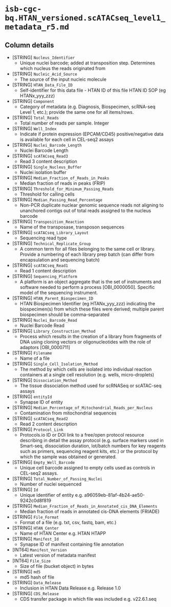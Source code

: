 # `isb-cgc-bq.HTAN_versioned.scATACseq_level1_metadata_r5.md`

## Column details

* [STRING]    `Nucleus_Identifier`
  - Unique nuclei barcode; added at transposition step. Determines which nucleus the reads originated from
* [STRING]    `Nucleic_Acid_Source`
  - The source of the input nucleic molecule
* [STRING]    `HTAN_Data_File_ID`
  - Self-identifier for this data file - HTAN ID of this file HTAN ID SOP (eg HTANx_yyy_zzz)
* [STRING]    `Component`
  - Category of metadata (e.g. Diagnosis, Biospecimen, scRNA-seq Level 1, etc.); provide the same one for all items/rows.
* [STRING]    `Total_Reads`
  - Total number of reads per sample. Integer
* [STRING]    `Well_Index`
  - Indicate if protein expression (EPCAM/CD45) positive/negative data  is available for each cell in CEL-seq2 assays
* [STRING]    `Nuclei_Barcode_Length`
  - Nuclei Barcode Length
* [STRING]    `scATACseq_Read3`
  - Read 3 content description
* [STRING]    `Single_Nucleus_Buffer`
  - Nuclei isolation buffer
* [STRING]    `Median_Fraction_of_Reads_in_Peaks`
  - Median fraction of reads in peaks (FRIP)
* [STRING]    `Threshold_for_Minimum_Passing_Reads`
  - Threshold for calling cells
* [STRING]    `Median_Passing_Read_Percentage`
  - Non-PCR duplicate nuclear genomic sequence reads not aligning to unanchored contigs out of total reads assigned to the nucleus barcode
* [STRING]    `Transposition_Reaction`
  - Name of the transposase, transposon sequences
* [STRING]    `scATACseq_Library_Layout`
  - Sequencing read type
* [STRING]    `Technical_Replicate_Group`
  - A common term for all files belonging to the same cell or library. Provide a numbering of each library prep batch (can differ from encapsulation and sequencing batch)
* [STRING]    `scATACseq_Read1`
  - Read 1 content description
* [STRING]    `Sequencing_Platform`
  - A platform is an object aggregate that is the set of instruments and software needed to perform a process [OBI_0000050]. Specific model of the sequencing instrument.
* [STRING]    `HTAN_Parent_Biospecimen_ID`
  - HTAN Biospecimen Identifier (eg HTANx_yyy_zzz) indicating the biospecimen(s) from which these files were derived; multiple parent biospecimen should be comma-separated
* [STRING]    `Nuclei_Barcode_Read`
  - Nuclei Barcode Read
* [STRING]    `Library_Construction_Method`
  - Process which results in the creation of a library from fragments of DNA using cloning vectors or oligonucleotides with the role of adaptors [OBI_0000711]
* [STRING]    `Filename`
  - Name of a file
* [STRING]    `Single_Cell_Isolation_Method`
  - The method by which cells are isolated into individual reaction containers at a single cell resolution (e.g. wells, micro-droplets)
* [STRING]    `Dissociation_Method`
  - The tissue dissociation method used for scRNASeq or scATAC-seq assays
* [STRING]    `entityId`
  - Synapse ID of entity
* [STRING]    `Median_Percentage_of_Mitochondrial_Reads_per_Nucleus`
  - Contamination from mitochondrial sequences
* [STRING]    `scATACseq_Read2`
  - Read 2 content description
* [STRING]    `Protocol_Link`
  - Protocols.io ID or DOI link to a free/open protocol resource describing in detail the assay protocol (e.g. surface markers used in Smart-seq, dissociation duration,  lot/batch numbers for key reagents such as primers, sequencing reagent kits, etc.) or the protocol by which the sample was obtained or generated.
* [STRING]    `Empty_Well_Barcode`
  - Unique cell barcode assigned to empty cells used as controls in CEL-seq2 assays.
* [STRING]    `Total_Number_of_Passing_Nuclei`
  - Number of nuclei sequenced
* [STRING]    `Id`
  - Unique identifier of entity e.g. a96059eb-81af-4b24-ae50-9242c0d8f819
* [STRING]    `Median_Fraction_of_Reads_in_Annotated_cis_DNA_Elements`
  - Median fraction of reads in annotated cis-DNA elements (FRIADE)
* [STRING]    `File_Format`
  - Format of a file (e.g. txt, csv, fastq, bam, etc.)
* [STRING]    `HTAN_Center`
  - Name of HTAN Center e.g. HTAN HTAPP
* [STRING]    `Manifest_Id`
  - Synapse ID of manifest containing file annotation
* [INT64]    `Manifest_Version`
  - Latest version of metadata manifest
* [INT64]    `File_Size`
  - Size of file (bucket object) in bytes
* [STRING]    `md5`
  - md5 hash of file
* [STRING]    `Data_Release`
  - Inclusion in HTAN Data Release e.g. Release 1.0
* [STRING]    `CDS_Release`
  - CDS transfer package in which file was included e.g. v22.6.1.seq


